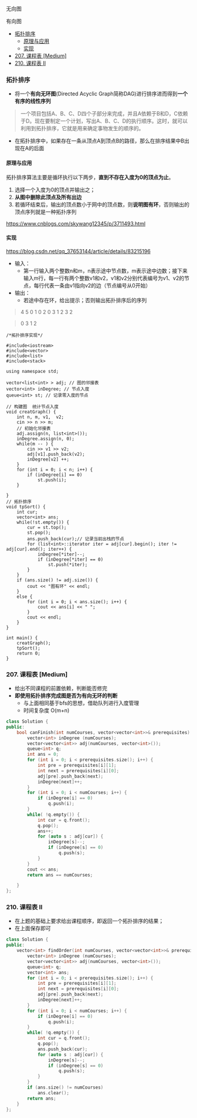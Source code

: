 无向图


有向图

- [拓扑排序](#拓扑排序)
  - [原理与应用](#原理与应用)
  - [实现](#实现)
- [207. 课程表 [Medium]](#207-课程表-medium)
- [210. 课程表 II](#210-课程表-ii)
### 拓扑排序
- 将一个**有向无环图**(Directed Acyclic Graph简称DAG)进行排序进而得到**一个有序的线性序列**


>一个项目包括A、B、C、D四个子部分来完成，并且A依赖于B和D，C依赖于D。现在要制定一个计划，写出A、B、C、D的执行顺序。这时，就可以利用到拓扑排序，它就是用来确定事物发生的顺序的。

- 在拓扑排序中，如果存在一条从顶点A到顶点B的路径，那么在排序结果中B出现在A的后面

#### 原理与应用

拓扑排序算法主要是循环执行以下两步，**直到不存在入度为0的顶点为止**。

1. 选择一个入度为0的顶点并输出之；
2. **从图中删除此顶点及所有出边**
3. 若循环结束后，输出的顶点数小于网中的顶点数，则**说明图有环**，否则输出的顶点序列就是一种拓扑序列


https://www.cnblogs.com/skywang12345/p/3711493.html
#### 实现
https://blog.csdn.net/qq_37653144/article/details/83215196

- 输入：
  - 第一行输入两个整数n和m，n表示途中节点数，m表示途中边数；接下来输入m行，每一行有两个整数v1和v2，v1和v2分别代表编号为v1、v2的节点，每行代表一条由v1指向v2的边（节点编号从0开始）
- 输出：
  - 若途中存在环，给出提示；否则输出拓扑排序后的序列

> 4 5
0 1
0 2
0 3
1 2
3 2 

> 0 3 1 2
```
/*拓扑排序实现*/

#include<iostream>
#include<vector>
#include<list>
#include<stack>

using namespace std;

vector<list<int> > adj; // 图的邻接表
vector<int> inDegree; // 节点入度
queue<int> st; // 记录零入度的节点

// 构建图  统计节点入度
void creatGraph() {
    int n, m, v1,  v2;
    cin >> n >> m;
    // 初始化邻接表
    adj.assign(n, list<int>());
    inDegree.assign(n, 0);
    while(m -- ) {
        cin >> v1 >> v2;
        adj[v1].push_back(v2);
        inDegree[v2] ++;
    }
    for (int i = 0; i < n; i++) {
        if (inDegree[i] == 0)
            st.push(i);
    }

}
// 拓扑排序
void tpSort() {
    int cur;
    vector<int> ans;
    while(!st.empty()) {
        cur = st.top();
        st.pop();
        ans.push_back(cur);// 记录当前出栈的节点
        for (list<int>::iterator iter = adj[cur].begin(); iter != adj[cur].end(); iter++) {
            inDegree[*iter]--;
            if (inDegree[*iter] == 0) 
                st.push(*iter);
        }
    }
    if (ans.size() != adj.size()) {
        cout << "图有环" << endl;
    }
    else {
        for (int i = 0; i < ans.size(); i++) {
            cout << ans[i] << " ";
        }
        cout << endl;
    }
}

int main() {
    creatGraph();
    tpSort();
    return 0;
}
```

### 207. 课程表 [Medium]
- 给出不同课程的前置依赖，判断能否修完
- **即使用拓扑排序完成图是否为有向无环的判断**
  - 与上面相同基于bfs的思想，借助队列进行入度管理
  - 时间复杂度 O(m+n)

```c++
class Solution {
public:
    bool canFinish(int numCourses, vector<vector<int>>& prerequisites) {
        vector<int> inDegree (numCourses);
        vector<vector<int>> adj(numCourses, vector<int>());
        queue<int> q;
        int ans = 0;
        for (int i = 0; i < prerequisites.size(); i++) {
            int pre = prerequisites[i][1];
            int next = prerequisites[i][0];
            adj[pre].push_back(next);
            inDegree[next]++;
        }
        for (int i = 0; i < numCourses; i++) {
            if (inDegree[i] == 0) 
                q.push(i);
        }
        while( !q.empty()) {
            int cur = q.front();
            q.pop();
            ans++;
            for (auto s : adj[cur]) {
                inDegree[s]--;
                if (inDegree[s] == 0)
                    q.push(s);
            }
        }
        cout << ans;
        return ans == numCourses;

    }
};
```

### 210. 课程表 II
- 在上题的基础上要求给出课程顺序，即返回一个拓扑排序的结果；
- 在上面保存即可
```c++
class Solution {
public:
    vector<int> findOrder(int numCourses, vector<vector<int>>& prerequisites) {
        vector<int> inDegree (numCourses);
        vector<vector<int>> adj(numCourses, vector<int>());
        queue<int> q;
        vector<int> ans;
        for (int i = 0; i < prerequisites.size(); i++) {
            int pre = prerequisites[i][1];
            int next = prerequisites[i][0];
            adj[pre].push_back(next);
            inDegree[next]++;
        }
        for (int i = 0; i < numCourses; i++) {
            if (inDegree[i] == 0) 
                q.push(i);
        }
        while( !q.empty()) {
            int cur = q.front();
            q.pop();
            ans.push_back(cur);
            for (auto s : adj[cur]) {
                inDegree[s]--;
                if (inDegree[s] == 0)
                    q.push(s);
            }
        }
        if (ans.size() != numCourses)
            ans.clear();
        return ans;
    }
};
```